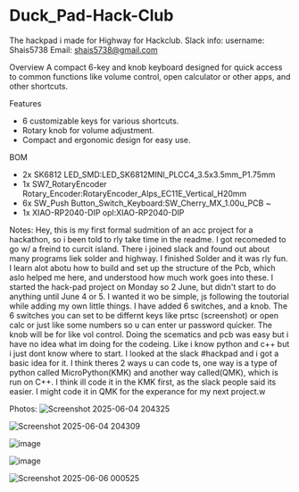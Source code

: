 # Duck_Pad-Hack-Club
The hackpad i made for Highway for Hackclub. 
Slack info:
username: Shais5738
Email: shais5738@gmail.com

Overview
A compact 6-key and knob keyboard designed for quick access to common functions like volume control, open calculator or other apps, and other shortcuts.

Features
- 6 customizable keys for various shortcuts.
- Rotary knob for volume adjustment.
- Compact and ergonomic design for easy use.

BOM

- 2x	SK6812				LED_SMD:LED_SK6812MINI_PLCC4_3.5x3.5mm_P1.75mm
- 1x	SW7_RotaryEncoder    Rotary_Encoder:RotaryEncoder_Alps_EC11E_Vertical_H20mm
- 6x	SW_Push				Button_Switch_Keyboard:SW_Cherry_MX_1.00u_PCB	~
- 1x	XIAO-RP2040-DIP				opl:XIAO-RP2040-DIP

Notes:
Hey, this is my first formal sudmition of an acc project for a hackathon, so i been told to rly take time in the readme. I got recomeded to go w/ a freind to curcit island. There i joined slack and found out about many programs liek solder and highway. I finished Solder and it was rly fun. I learn alot abotu how to build and set up the structure of the Pcb, which aslo helped me here, and understood how much work goes into these. I started the hack-pad project on Monday so 2 June, but didn't start to do anything until June 4 or 5. I wanted it wo be simple, js following the toutorial while adding my own little things. I have added 6 switches, and a knob. The 6 switches you can set to be differnt keys like prtsc (screenshot) or open calc or just like some numbers so u can enter ur password quicker. The knob will be for like vol control. Doing the scematics and pcb was easy but i have no idea what im doing for the codeing. Like i know python and c++ but i just dont know where to start. I looked at the slack #hackpad and i got a basic idea for it. I think theres 2 ways u can code ts, one way is a type of python called MicroPython(KMK) and another way called(QMK), which is run on C++. I think ill code it in the KMK first, as the slack people said its easier. I might code it in QMK for the experance for my next project.w
 

Photos:
![Screenshot 2025-06-04 204325](https://github.com/user-attachments/assets/5e35dd14-8a71-498f-ab81-c59b0b3ffa6d)

![Screenshot 2025-06-04 204309](https://github.com/user-attachments/assets/54329918-3b57-4dd3-a0ab-41e53037662a)

![image](https://github.com/user-attachments/assets/234005f6-da62-4e6d-a43b-9e7354e8e591)

![image](https://github.com/user-attachments/assets/b38ba6e8-73d3-474b-8440-296718ee3d61)

![Screenshot 2025-06-06 000525](https://github.com/user-attachments/assets/63a43fa2-f36b-4c06-8b71-c2582e2dfbac)






